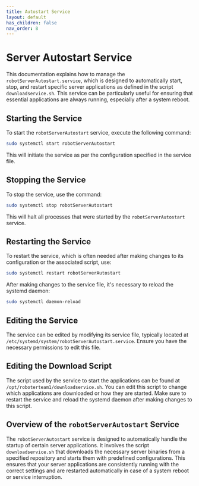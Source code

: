 ```yaml
---
title: Autostart Service
layout: default
has_children: false
nav_order: 8
---
```


# Server Autostart Service

This documentation explains how to manage the `robotServerAutostart.service`, which is designed to automatically start, stop, and restart specific server applications as defined in the script `downloadservice.sh`. This service can be particularly useful for ensuring that essential applications are always running, especially after a system reboot.

## Starting the Service

To start the `robotServerAutostart` service, execute the following command:

```bash
sudo systemctl start robotServerAutostart
```

This will initiate the service as per the configuration specified in the service file.

## Stopping the Service

To stop the service, use the command:

```bash
sudo systemctl stop robotServerAutostart
```

This will halt all processes that were started by the `robotServerAutostart` service.

## Restarting the Service

To restart the service, which is often needed after making changes to its configuration or the associated script, use:

```bash
sudo systemctl restart robotServerAutostart
```

After making changes to the service file, it's necessary to reload the systemd daemon:

```bash
sudo systemctl daemon-reload
```

## Editing the Service

The service can be edited by modifying its service file, typically located at `/etc/systemd/system/robotServerAutostart.service`. Ensure you have the necessary permissions to edit this file.

## Editing the Download Script

The script used by the service to start the applications can be found at `/opt/roboterteam1/downloadservice.sh`. You can edit this script to change which applications are downloaded or how they are started. Make sure to restart the service and reload the systemd daemon after making changes to this script.

## Overview of the `robotServerAutostart` Service

The `robotServerAutostart` service is designed to automatically handle the startup of certain server applications. It involves the script `downloadservice.sh` that downloads the necessary server binaries from a specified repository and starts them with predefined configurations. This ensures that your server applications are consistently running with the correct settings and are restarted automatically in case of a system reboot or service interruption.

